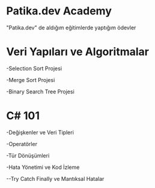 # Patika.dev Academy
"Patika.dev" de aldığım eğitimlerde yaptığım ödevler

# Veri Yapıları ve Algoritmalar
-Selection Sort Projesi

-Merge Sort Projesi

-Binary Search Tree Projesi

# C# 101
-Değişkenler ve Veri Tipleri

-Operatörler

-Tür Dönüşümleri

-Hata Yönetimi ve Kod İzleme

--Try Catch Finally ve Mantıksal Hatalar

